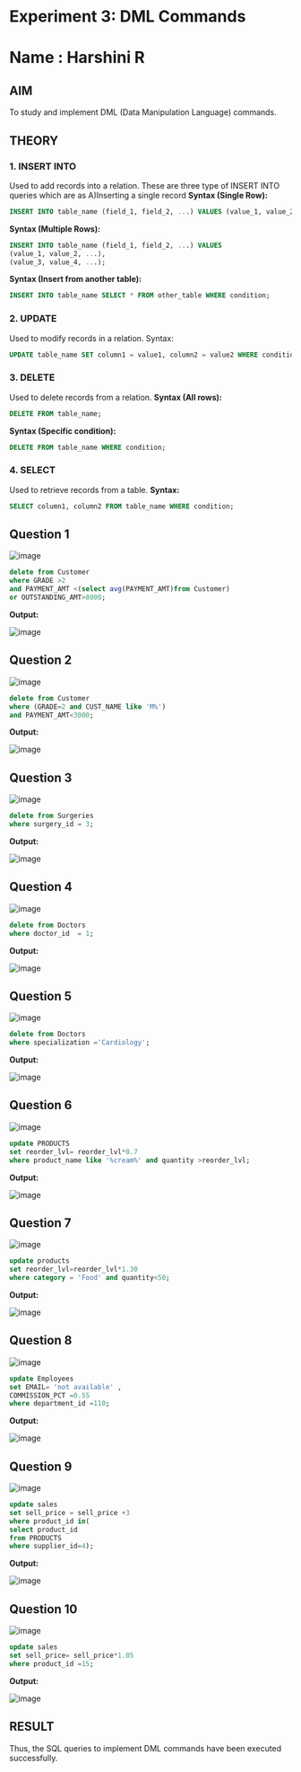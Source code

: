 # Experiment 3: DML Commands
# Name : Harshini R

## AIM
To study and implement DML (Data Manipulation Language) commands.

## THEORY

### 1. INSERT INTO
Used to add records into a relation.
These are three type of INSERT INTO queries which are as
A)Inserting a single record
**Syntax (Single Row):**
```sql
INSERT INTO table_name (field_1, field_2, ...) VALUES (value_1, value_2, ...);
```
**Syntax (Multiple Rows):**
```sql
INSERT INTO table_name (field_1, field_2, ...) VALUES
(value_1, value_2, ...),
(value_3, value_4, ...);
```
**Syntax (Insert from another table):**
```sql
INSERT INTO table_name SELECT * FROM other_table WHERE condition;
```
### 2. UPDATE
Used to modify records in a relation.
Syntax:
```sql
UPDATE table_name SET column1 = value1, column2 = value2 WHERE condition;
```
### 3. DELETE
Used to delete records from a relation.
**Syntax (All rows):**
```sql
DELETE FROM table_name;
```
**Syntax (Specific condition):**
```sql
DELETE FROM table_name WHERE condition;
```
### 4. SELECT
Used to retrieve records from a table.
**Syntax:**
```sql
SELECT column1, column2 FROM table_name WHERE condition;
```
**Question 1**
--
![image](https://github.com/user-attachments/assets/9fb17ddd-4bb8-4392-9ecb-b451a543f6eb)


```sql
delete from Customer
where GRADE >2 
and PAYMENT_AMT <(select avg(PAYMENT_AMT)from Customer)
or OUTSTANDING_AMT>8000;
```

**Output:**

![image](https://github.com/user-attachments/assets/be36d068-e3c1-475d-a900-79b14f8248d0)

**Question 2**
---
![image](https://github.com/user-attachments/assets/c5687193-1a9d-4062-b0d8-6e906992c478)


```sql
delete from Customer
where (GRADE=2 and CUST_NAME like 'M%')
and PAYMENT_AMT<3000;
```

**Output:**

![image](https://github.com/user-attachments/assets/ce4c15a1-ac1f-4559-9883-1638402e5a67)

**Question 3**
---
![image](https://github.com/user-attachments/assets/7e64055b-61dd-47db-9dce-3965b30e9f49)


```sql
delete from Surgeries
where surgery_id = 3;
```

**Output:**

![image](https://github.com/user-attachments/assets/608a5ace-cccd-4e5e-90ad-13381a170f17)


**Question 4**
---
![image](https://github.com/user-attachments/assets/1333e3c0-e36e-4d99-87c8-24308d1d2aca)


```sql
delete from Doctors
where doctor_id  = 1;
```

**Output:**

![image](https://github.com/user-attachments/assets/fc58d6ae-8aa4-4d5e-95b9-193c7cacb1ea)


**Question 5**
---
![image](https://github.com/user-attachments/assets/a341b77a-dc80-43ff-8dd6-ca147f4d59d5)

```sql
delete from Doctors
where specialization ='Cardiology';
```

**Output:**

![image](https://github.com/user-attachments/assets/c3f04ade-44ba-499f-b703-a8c3a371d0c3)

**Question 6**
---
![image](https://github.com/user-attachments/assets/6d1abb94-b9a7-4a61-8bd3-2af2e9436c1e)


```sql
update PRODUCTS
set reorder_lvl= reorder_lvl*0.7
where product_name like '%cream%' and quantity >reorder_lvl;
```

**Output:**

![image](https://github.com/user-attachments/assets/a07a3779-d2e4-4616-910c-e1676dd2e6a4)

**Question 7**
---
![image](https://github.com/user-attachments/assets/ed0d0237-90e5-4490-84f7-6d060d69cc62)

```sql
update products
set reorder_lvl=reorder_lvl*1.30
where category = 'Food' and quantity<50;
```

**Output:**

![image](https://github.com/user-attachments/assets/c1cb4a3b-67f0-4a8a-aebe-87cc89a52931)

**Question 8**
---
![image](https://github.com/user-attachments/assets/aa654afc-81e9-4aba-9a0f-fde48e9bd662)

```sql
update Employees
set EMAIL= 'not available' ,
COMMISSION_PCT =0.55
where department_id =110;
```

**Output:**

![image](https://github.com/user-attachments/assets/1136faf1-f61e-49fa-9438-43b8fcb8d884)

**Question 9**
---
![image](https://github.com/user-attachments/assets/257e5737-9cbd-4479-8b03-7f1d4933fe92)

```sql
update sales
set sell_price = sell_price +3
where product_id in(
select product_id
from PRODUCTS
where supplier_id=4);
```

**Output:**

![image](https://github.com/user-attachments/assets/a70d76e2-8e10-4867-a012-d3373eae2359)

**Question 10**
---
![image](https://github.com/user-attachments/assets/6a73d27b-5358-4e2b-8a88-b4b8a974356e)


```sql
update sales
set sell_price= sell_price*1.05
where product_id =15;
```

**Output:**

![image](https://github.com/user-attachments/assets/3c802866-a18a-4225-bec8-7fb7c1978db8)


## RESULT
Thus, the SQL queries to implement DML commands have been executed successfully.
